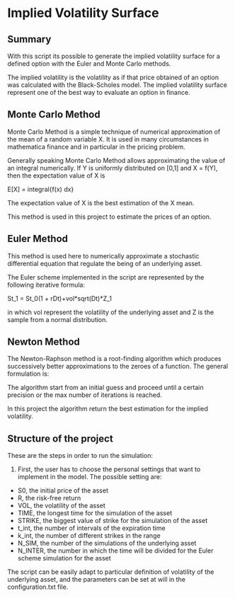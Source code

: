 # Implied Volatility Surface

## Summary
With this script its possible to generate the implied volatility surface for a defined option with the Euler and Monte Carlo methods.

The implied volatility is the volatility as if that price obtained of an option was calculated with the Black-Scholes model.
The implied volatility surface represent one of the best way to evaluate an option in finance.

## Monte Carlo Method
Monte Carlo Method is a simple technique of numerical approximation of the mean of a random variable X. It is used in many circumstances in mathematica finance and in particular in the pricing problem.

Generally speaking Monte Carlo Method allows approximating the value of an integral numerically. If Y is uniformly distributed on [0,1] and X = f(Y), then the expectation value of X is

E[X] = integral{f(x) dx}

The expectation value of X is the best estimation of the X mean.

This method is used in this project to estimate the prices of an option.

## Euler Method
This method is used here to numerically approximate a stochastic differential equation that regulate the being of an underlying asset.

The Euler scheme implemented in the script are represented by the following iterative formula:

St_1 = St_0(1 + rDt)+vol*sqrt(Dt)*Z_1

in which vol represent the volatility of the underlying asset and Z is the sample from a normal distribution.

## Newton Method

The Newton-Raphson method is a root-finding algorithm which produces successively better approximations to the zeroes of a function.
The general formulation is:

The algorithm start from an initial guess and proceed until a certain precision or the max number of iterations is reached.

In this project the algorithm return the best estimation for the implied volatility.

## Structure of the project
These are the steps in order to run the simulation:

1. First, the user has to choose the personal settings that want to implement in the model. The possible setting are:
- S0, the initial price of the asset
- R, the risk-free return
- VOL, the volatility of the asset
- TIME, the longest time for the simulation of the asset
- STRIKE, the biggest value of strike for the simulation of the asset
- t_int, the number of intervals of the expiration time
- k_int, the number of different strikes in the range  
- N_SIM, the number of the simulations of the underlying asset
- N_INTER, the number in which the time will be divided for the Euler scheme simulation for the asset



The script can be easily adapt to particular definition of volatility of the underlying asset, and the parameters can be set at will in the configuration.txt file.
